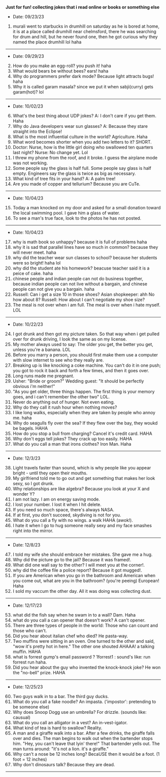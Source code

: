 **Just for fun! collecting jokes that i read online or books or something else**
- Date: 09/23/23
1. murali went to starbucks in drumhill on saturday as he is bored at home, it is at a place called drumhill near chelmsford,
   there he was searching for drum and hill, but he never found one, then he got curious why they named the place drumhill lol haha 

---

- Date: 09/29/23
2. How do you make an egg-roll? you push it! haha
3. What would bears be without bees? ears! haha
4. Why do programmers prefer dark mode? Because light attracts bugs! haha
5. Why it is called garam masala? since we put it when sabji(curry) gets garam(hot)? lol

---

- Date: 10/02/23
6. What's the best thing about UDP jokes? A: I don't care if you get them. Haha
7. Why do Java developers wear sun glasses? A: Because they stare straight into the Eclipse!
8. What is the most influential culture in the world? Agriculture. Haha
9. What word becomes shorter when you add two letters to it? SHORT.
10. Doctor: Nurse, how is the little girl doing who swallowed ten quarters last night?
    Nurse: No change yet. Lol
11. I threw my phone from the roof, and it broke. I guess the airplane mode was not working.
12. Some people say the glass is half full. Some people say glass is half empty. Engineers say the glass is twice as big as necessary.
13. What kind of tree fits in your hand? A: A palm tree!
14. Are you made of copper and tellurium? Because you are CuTe.

---

- Date: 10/04/23
15. Today a man knocked on my door and asked for a small donation toward the local swimming pool. I gave him a glass of water. 
16. To see a man's true face, look to the photos he has not posted.

---

- Date: 10/04/23
17. why is math book so unhappy? because it is full of problems haha 
18. why it is sad that parallel lines have so much in common? because they will never meet. haha 
19. why did the teacher wear sun classes to school? because her students were so bright! haha lol 
20. why did the student ate his homework? beacuse teacher said it is a peice of cake. haha
21. chinese people and indian people can not do business together, because indian people can not live without a bargain, and chinese people can not give you a bargain. haha 
22. Russell: Can i get a size 10 in those shoes? Asian shopkeeper: ahh No how about 8? Russell: How about I can't negotiate my shoe size?
23. The meal is not over when i am full. The meal is over when i hate myself. LOL

---

- Date: 10/22/23
24. I got drunk and then got my picture taken. So that way when i get pulled over for drunk driving, I look the same as on my license.
25. My mother always used to say: The older you get, the better you get, unless you're a banana. LOL  
26. Before you marry a person, you should first make them use a computer with slow internet to see who they really are.
27. Breaking up is like knocking a coke machine. You can't do it in one push; you got to rock it back and forth a few times, and then it goes over.
28. Long runs made me pregnant.
29. Usher: "Bride or groom?"
    Wedding guest: "It should be perfectly obvious i'm neither!"
30. "As you get older, three things happen. The first thing is your memory goes, and i can't remember the other two" LOL.
31. Never do anything out of hunger. Not even eating.
32. Why do they call it rush hour when nothing moves?
33. I like long walks, especially when they are taken by people who annoy me. haha
34. Why do seagulls fly over the sea? If they flew over the bay, they woukd be bagels. HAHA
35. How do you stop a bull from charging? Cancel it's credit card. HAHA
36. Why don't eggs tell jokes? They crack up too easily. HAHA
37. What do you call a man that irons clothes? Iron Man. Haha

---

- Date: 12/3/23

38. Light travels faster than sound, which is why people like you appear bright - until they open their mouths.
39. My girlfriend told me to go out and get something that makes her look sexy, so I got drunk. 
40. Why relationships are like algebra? Because you look at your X and wonder Y? 
41. I am not lazy. I am on energy saving mode.
42. I lost your number. I lost it when I hit delete.
43. If you need so much space, there's always NASA.
44. If at first, you don't succeed, skydiving is not for you.
45. What do you call a fly with no wings. a walk HAHA (awok!).
46. I hate it when I go to hug someone really sexy and my face smashes right into the mirror.

---

- Date: 12/8/23

47. I told my wife she should embrace her mistakes. She gave me a hug.
48. Why did the picture go to the jail? Because it was framed!. 
49. What did one wall say to the other? I will meet you at the corner!.
50. why did the coffee file a police report? Because it got mugged!.
51. If you are American when you go in the bathroom and American when you come out, what are you in the bathroom? (you're peeing) European! Haha
52. I sold my vaccum the other day. All it was doing was collecting dust.

---

- Date: 12/17/23

53. what did the fish say when he swam in to a wall? Dam. Haha
54. what do you call a can opener that doesn't work? A can't opener.
55. There are three types of people in the world: Those who can count and those who can't.
56. Did you hear about italian chef who died? He pasta-way. 
57. Two muffins were sitting in an oven. One turned to the other and said, "wow it's pretty hot in here." The other one shouted AHAAA! a talking muffin. HAHA
58. what is forrest gump's email password ? 1forrest1 : sound's like: run forrest run haha.
59. Did you hear about the guy who invented the knock-knock joke? He won the "no-bell" prize. HAHA

---

- Date: 12/25/23

60. Two guys walk in to a bar. The third guy ducks.
61. What do you call a fake noodle? An impasta. ('impostor': pretending to be someone else)
62. Why does Snoop Dogg use an umbrella? For drizzle. (sounds like: causual) 
63. What do you call an alligator in a vest? An in-vest-igator. 
64. What kind of tea is hard to swallow? Reality.
65. A man and a giraffe walk into a bar. After a few drinks, the giraffe falls over and dies. The man begins to walk out
    when the bartender stops him. "Hey, you can't leave that lyin' there!" That bartender yells out.
    The man turns around: "it's not a lion. it's a giraffe."
66. Why can't a nose be 12 inches long? BecaUSE then it would be a foot. (1 foot = 12 inches)
67. Why don't dinosaurs talk? Because they are dead.

---
